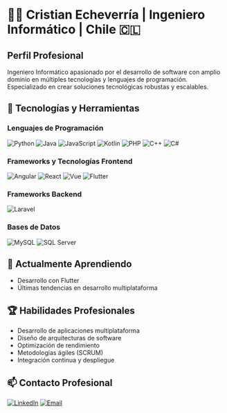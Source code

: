 # 👨‍💻 Cristian Echeverría | Ingeniero Informático | Chile 🇨🇱

## Perfil Profesional
Ingeniero Informático apasionado por el desarrollo de software con amplio dominio en múltiples tecnologías y lenguajes de programación. Especializado en crear soluciones tecnológicas robustas y escalables.

## 🚀 Tecnologías y Herramientas

### Lenguajes de Programación
![Python](https://img.shields.io/badge/-Python-black?style=flat-square&logo=python)
![Java](https://img.shields.io/badge/-Java-black?style=flat-square&logo=java)
![JavaScript](https://img.shields.io/badge/-JavaScript-black?style=flat-square&logo=javascript)
![Kotlin](https://img.shields.io/badge/-Kotlin-black?style=flat-square&logo=kotlin)
![PHP](https://img.shields.io/badge/-PHP-black?style=flat-square&logo=php)
![C++](https://img.shields.io/badge/-C++-black?style=flat-square&logo=c%2B%2B)
![C#](https://img.shields.io/badge/-C%23-black?style=flat-square&logo=csharp)

### Frameworks y Tecnologías Frontend
![Angular](https://img.shields.io/badge/-Angular-black?style=flat-square&logo=angular)
![React](https://img.shields.io/badge/-React-black?style=flat-square&logo=react)
![Vue](https://img.shields.io/badge/-Vue.js-black?style=flat-square&logo=vue.js)
![Flutter](https://img.shields.io/badge/-Flutter-black?style=flat-square&logo=flutter)

### Frameworks Backend
![Laravel](https://img.shields.io/badge/-Laravel-black?style=flat-square&logo=laravel)

### Bases de Datos
![MySQL](https://img.shields.io/badge/-MySQL-black?style=flat-square&logo=mysql)
 ![SQL Server](https://img.shields.io/badge/-SQL%20Server-black?style=flat-square&logo=microsoft-sql-server)

## 🌱 Actualmente Aprendiendo
- Desarrollo con Flutter
- Últimas tendencias en desarrollo multiplataforma

## 🏆 Habilidades Profesionales
- Desarrollo de aplicaciones multiplataforma
- Diseño de arquitecturas de software
- Optimización de rendimiento
- Metodologías ágiles (SCRUM)
- Integración continua y despliegue

## 📫 Contacto Profesional
[![LinkedIn](https://img.shields.io/badge/-LinkedIn-blue?style=flat-square&logo=Linkedin&logoColor=white)](https://www.linkedin.com/in/cristianecheverr%C3%ADa/)
[![Email](https://img.shields.io/badge/-Email-red?style=flat-square&logo=Gmail&logoColor=white)](cristian.ignacioe@gmail.com)
